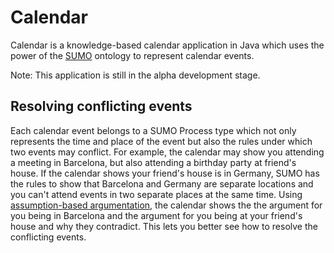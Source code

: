 Calendar
========

Calendar is a knowledge-based calendar application in Java which uses the power of the [SUMO](http://www.adampease.org/OP/) ontology to represent calendar events.

Note: This application is still in the alpha development stage.

Resolving conflicting events
----------------------------

Each calendar event belongs to a SUMO Process type which not only represents the time and place of the event but also the rules under which two events may conflict.
For example, the calendar may show you attending a meeting in Barcelona, but also attending a birthday party at friend's house. If the calendar shows your friend's house is in Germany,
SUMO has the rules to show that Barcelona and Germany are separate locations and you can't attend events in two separate places at the same time. Using
[assumption-based argumentation](http://www.doc.ic.ac.uk/%7Eft/publications.html), the calendar shows the the argument for you being in Barcelona and the argument for
you being at your friend's house and why they contradict. This lets you better see how to resolve the conflicting events.
